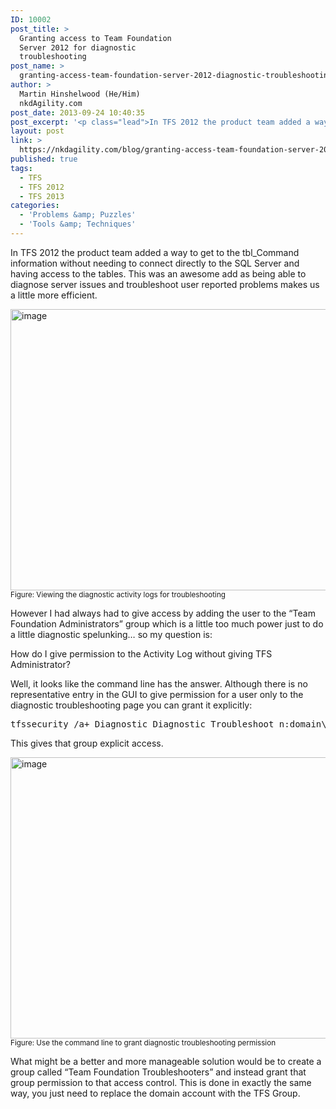 ```yaml
---
ID: 10002
post_title: >
  Granting access to Team Foundation
  Server 2012 for diagnostic
  troubleshooting
post_name: >
  granting-access-team-foundation-server-2012-diagnostic-troubleshooting
author: >
  Martin Hinshelwood (He/Him)
  nkdAgility.com
post_date: 2013-09-24 10:40:35
post_excerpt: '<p class="lead">In TFS 2012 the product team added a way to get to the tbl_Command information without needing to connect directly to the SQL Server and having access to the tables. This was an awesome add as being able to diagnose server issues and troubleshoot user reported problems makes us a little more efficient.</p>'
layout: post
link: >
  https://nkdagility.com/blog/granting-access-team-foundation-server-2012-diagnostic-troubleshooting/
published: true
tags:
  - TFS
  - TFS 2012
  - TFS 2013
categories:
  - 'Problems &amp; Puzzles'
  - 'Tools &amp; Techniques'
---
```

<p class="lead">In TFS 2012 the product team added a way to get to the tbl_Command information without needing to connect directly to the SQL Server and having access to the tables. This was an awesome add as being able to diagnose server issues and troubleshoot user reported problems makes us a little more efficient.</p>
<p><img title="image" style="border-left-width: 0px; border-right-width: 0px; background-image: none; border-bottom-width: 0px; padding-top: 0px; padding-left: 0px; margin: 0px; display: inline; padding-right: 0px; border-top-width: 0px" border="0" alt="image" src="http://nakedalmweb.wpengine.com/wp-content/uploads/2013/08/image11.png" width="720" height="450"/><br /><small>Figure: Viewing the diagnostic activity logs for troubleshooting</small></p>
<p>However I had always had to give access by adding the user to the “Team Foundation Administrators” group which is a little too much power just to do a little diagnostic spelunking… so my question is:</p>
<p>How do I give permission to the Activity Log without giving TFS Administrator?</p>
<p>Well, it looks like the command line has the answer. Although there is no representative entry in the GUI to give permission for a user only to the diagnostic troubleshooting page you can grant it explicitly:</p>
<pre class="brush: ps; collapse: true;">tfssecurity /a+ Diagnostic Diagnostic Troubleshoot n:domain\username ALLOW /server:http://tfsserver:8080
</pre>
<p>This gives that group explicit access. </p>
<p><img title="image" style="border-left-width: 0px; border-right-width: 0px; background-image: none; border-bottom-width: 0px; padding-top: 0px; padding-left: 0px; display: inline; padding-right: 0px; border-top-width: 0px" border="0" alt="image" src="http://nakedalmweb.wpengine.com/wp-content/uploads/2013/08/image12.png" width="720" height="450"/><br /><small>Figure: Use the command line to grant diagnostic troubleshooting permission</small></p>
<p>What might be a better and more manageable solution would be to create a group called “Team Foundation Troubleshooters” and instead grant that group permission to that access control. This is done in exactly the same way, you just need to replace the domain account with the TFS Group.</p>
